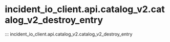 # incident_io_client.api.catalog_v2.catalog_v2_destroy_entry

::: incident_io_client.api.catalog_v2.catalog_v2_destroy_entry